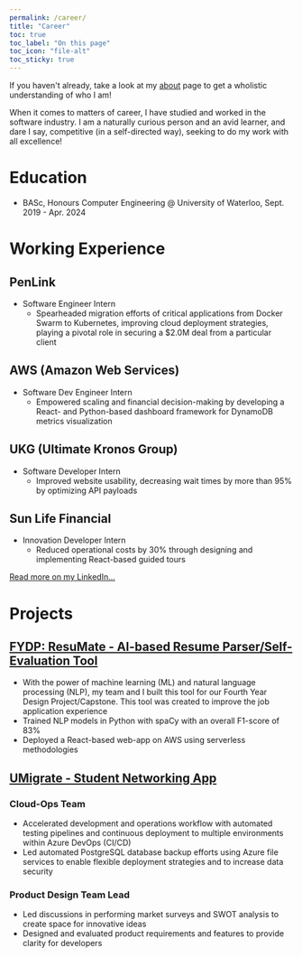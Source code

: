 ```yaml
---
permalink: /career/
title: "Career"
toc: true
toc_label: "On this page"
toc_icon: "file-alt"
toc_sticky: true
---
```


If you haven't already, take a look at my [about](./about.md) page to get a wholistic understanding of who I am!

When it comes to matters of career, I have studied and worked in the software industry. I am a naturally curious person and an avid learner, and dare I say, competitive (in a self-directed way), seeking to do my work with all excellence!

# Education

- BASc, Honours Computer Engineering @ University of Waterloo, Sept. 2019 - Apr. 2024

# Working Experience

## PenLink

- Software Engineer Intern
  - Spearheaded migration efforts of critical applications from Docker Swarm to Kubernetes, improving cloud deployment strategies, playing a pivotal role in securing a $2.0M deal from a particular client

## AWS (Amazon Web Services)

- Software Dev Engineer Intern
  - Empowered scaling and financial decision-making by developing a React- and Python-based dashboard framework for DynamoDB metrics visualization

## UKG (Ultimate Kronos Group)

- Software Developer Intern
  - Improved website usability, decreasing wait times by more than 95% by optimizing API payloads

## Sun Life Financial

- Innovation Developer Intern
  - Reduced operational costs by 30% through designing and implementing React-based guided tours

[Read more on my LinkedIn...](https://www.linkedin.com/in/andasu/)

# Projects

## [FYDP: ResuMate - AI-based Resume Parser/Self-Evaluation Tool]()

- With the power of machine learning (ML) and natural language processing (NLP), my team and I built this tool for our Fourth Year Design Project/Capstone. This tool was created to improve the job application experience
- Trained NLP models in Python with spaCy with an overall F1-score of 83%
- Deployed a React-based web-app on AWS using serverless methodologies

## [UMigrate - Student Networking App](https://github.com/Team-uMigrate/umigrate/)

### Cloud-Ops Team

- Accelerated development and operations workflow with automated testing pipelines and continuous deployment to multiple environments within Azure DevOps (CI/CD)
- Led automated PostgreSQL database backup efforts using Azure file services to enable flexible deployment strategies and to increase data security

### Product Design Team Lead

- Led discussions in performing market surveys and SWOT analysis to create space for innovative ideas
- Designed and evaluated product requirements and features to provide clarity for developers
